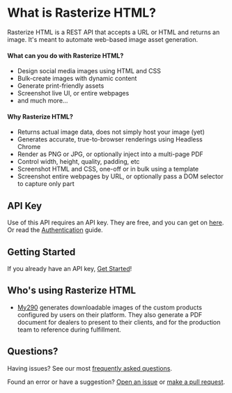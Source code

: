 # What is Rasterize HTML?

Rasterize HTML is a REST API that accepts a URL or HTML and returns an image. It's meant to automate web-based image asset generation.

#### What can you do with Rasterize HTML?

- Design social media images using HTML and CSS
- Bulk-create images with dynamic content
- Generate print-friendly assets
- Screenshot live UI, or entire webpages
- and much more...

#### Why Rasterize HTML?

- Returns actual image data, does not simply host your image (yet)
- Generates accurate, true-to-browser renderings using Headless Chrome
- Render as PNG or JPG, or optionally inject into a multi-page PDF
- Control width, height, quality, padding, etc
- Screenshot HTML and CSS, one-off or in bulk using a template
- Screenshot entire webpages by URL, or optionally pass a DOM selector to capture only part

## API Key

Use of this API requires an API key. They are free, and you can get on [here](). Or read the [Authentication](./authentication.md) guide.

## Getting Started

If you already have an API key, [Get Started](./getting-started.md)!

## Who's using Rasterize HTML

- [My290](https://my.290signs.com) generates downloadable images of the custom products configured by users on their platform. They also generate a PDF document for dealers to present to their clients, and for the production team to reference during fulfillment.

## Questions?

Having issues? See our most [frequently asked questions](./faq.md).

Found an error or have a suggestion? [Open an issue](https://github.com/rhtml/docs/issues) or [make a pull request](https://github.com/rhtml/docs/pulls).
